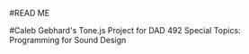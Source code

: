 #READ ME

#Caleb Gebhard's Tone.js Project for DAD 492 Special Topics: Programming for Sound Design 

